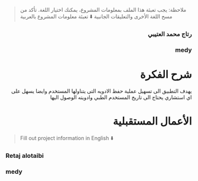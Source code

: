 > ملاحظة: يجب تعبئة هذا الملف بمعلومات المشروع، يمكنك اختيار اللغة. تأكد من مسح اللغة الأخرى والتعليقات الجانبية
> ⬇️ تعبئة معلومات المشروع بالعربية  
<div dir="rtl">

### رتاج محمد العتيبي 


### medy


# شرح الفكرة
يهدف التطبيق الى تسهيل عملية حفظ الادويه التى يتناولها المستخدم وايضا يسهل على اي استشاري يحتاج الى تاريخ المستخدم الطبي وادويته الوصول اليها 


# الأعمال المستقبلية


</div>

> Fill out project information in English ⬇️
### Retaj alotaibi


### medy




